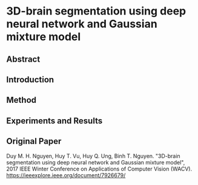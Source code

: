 # 3D-brain segmentation using deep neural network and Gaussian mixture model

## Abstract

## Introduction

## Method

## Experiments and Results

## Original Paper
Duy M. H. Nguyen, Huy T. Vu, Huy Q. Ung, Binh T. Nguyen. "3D-brain segmentation using deep neural network and Gaussian mixture model",  2017 IEEE Winter Conference on Applications of Computer Vision (WACV).
https://ieeexplore.ieee.org/document/7926679/
































